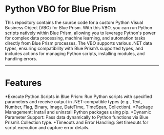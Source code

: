 # Python VBO for Blue Prism #

This repository contains the source code for a custom Python Visual Business Object (VBO) for Blue Prism. With this VBO, you can run Python scripts natively within Blue Prism, allowing you to leverage Python's power for complex data processing, machine learning, and automation tasks directly from Blue Prism processes. The VBO supports various .NET data types, ensuring compatibility with Blue Prism’s supported types, and includes actions for managing Python scripts, installing modules, and handling errors.

----

# Features #
*Execute Python Scripts in Blue Prism: Run Python scripts with specified parameters and receive output in .NET-compatible types (e.g., Text, Number, Flag, Binary, Image, DateTime, TimeSpan, Collection).
*Package Management: Install and uninstall Python packages using pip.
*Dynamic Parameter Support: Pass data dynamically to Python functions via Blue Prism’s Collection type.
*Timeouts and Error Handling: Set timeouts for script execution and capture error details.
